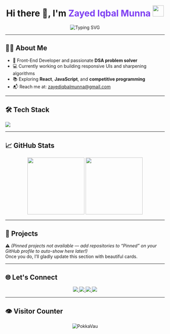 <!-- Animated Header -->
<h1 align="center">
  Hi there 👋, I'm <span style="color:#7E3FF2">Zayed Iqbal Munna</span>
  <img src="https://media.giphy.com/media/hvRJCLFzcasrR4ia7z/giphy.gif" width="35" />
</h1>

<!-- Typing SVG -->
<p align="center">
  <img src="https://readme-typing-svg.demolab.com?font=Fira+Code&pause=1000&color=F75C7E&center=true&vCenter=true&width=435&lines=Front-End+Developer;DSA+Problem+Solver;HTML+%7C+CSS+%7C+JavaScript+%7C+React+%7C+C%2B%2B+%7C+Python" alt="Typing SVG" />
</p>

---

## 👨‍💻 About Me

- 🚀 Front-End Developer and passionate **DSA problem solver**
- 💻 Currently working on building responsive UIs and sharpening algorithms
- 📚 Exploring **React**, **JavaScript**, and **competitive programming**
- 📬 Reach me at: zayediqbalmunna@gmail.com

---

## 🛠️ Tech Stack

<p align="left">
  <img src="https://skillicons.dev/icons?i=html,css,js,react,cpp,python,vscode,git,github" />
</p>

---

## 📈 GitHub Stats

<p align="center">
  <img src="https://github-readme-stats.vercel.app/api?username=PokkaVau&show_icons=true&theme=tokyonight" height="180" />
  <img src="https://github-readme-streak-stats.herokuapp.com/?user=PokkaVau&theme=tokyonight" height="180" />
</p>

---

## 🚀 Projects

⚠️ *(Pinned projects not available — add repositories to “Pinned” on your GitHub profile to auto-show here later!)*  
Once you do, I’ll gladly update this section with beautiful cards.

---

## 🌐 Let's Connect

<p align="center">
  <a href="https://www.facebook.com/PokkaVau" target="_blank">
    <img src="https://img.shields.io/badge/Facebook-1877F2?style=for-the-badge&logo=facebook&logoColor=white" />
  </a>
  <a href="https://www.instagram.com/yours_pokka_munna/" target="_blank">
    <img src="https://img.shields.io/badge/Instagram-E4405F?style=for-the-badge&logo=instagram&logoColor=white" />
  </a>
  <a href="mailto:zayediqbalmunna@gmail.com">
    <img src="https://img.shields.io/badge/Gmail-D14836?style=for-the-badge&logo=gmail&logoColor=white" />
  </a>
  <a href="https://www.linkedin.com/in/md-zayed-iqbal-372852254/" target="_blank">
    <img src="https://img.shields.io/badge/LinkedIn-0077B5?style=for-the-badge&logo=linkedin&logoColor=white" />
  </a>
</p>

---

## 👁️ Visitor Counter

<p align="center">
  <img src="https://komarev.com/ghpvc/?username=PokkaVau&label=Visitors&color=0e75b6&style=flat" alt="PokkaVau" />
</p>
